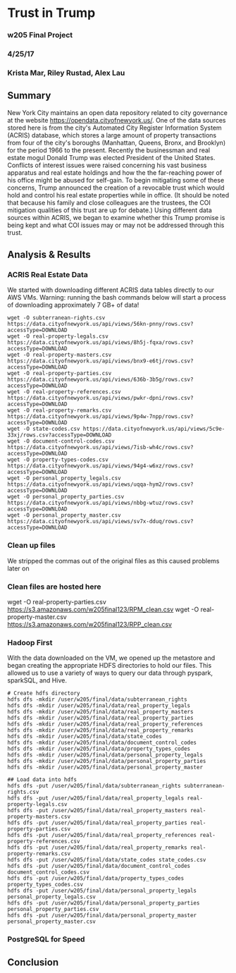 # Trust in Trump
### w205 Final Project
### 4/25/17
### Krista Mar, Riley Rustad, Alex Lau

## Summary
New York City maintains an open data repository related to city governance at the website https://opendata.cityofnewyork.us/. One of the data sources stored here is from the city's Automated City Register Information System (ACRIS) database, which stores a large amount of property transactions from four of the city's boroughs (Manhattan, Queens, Bronx, and Brooklyn) for the period 1966 to the present. Recently the businessman and real estate mogul Donald Trump was elected President of the United States. Conflicts of interest issues were raised concerning his vast business apparatus and real estate holdings and how the the far-reaching power of his office might be abused for self-gain. To begin mitigating some of these concerns, Trump announced the creation of a revocable trust which would hold and control his real estate properties while in office. (It should be noted that because his family and close colleagues are the trustees, the COI mitigation qualities of this trust are up for debate.) Using different data sources within ACRIS, we began to examine whether this Trump promise is being kept and what COI issues may or may not be addressed through this trust.

## Analysis & Results

### ACRIS Real Estate Data
We started with downloading different ACRIS data tables directly to our AWS VMs. Warning: running the bash commands below will start a process of downloading approximately 7 GB+ of data!
```
wget -O subterranean-rights.csv https://data.cityofnewyork.us/api/views/56kn-pnny/rows.csv?accessType=DOWNLOAD
wget -O real-property-legals.csv https://data.cityofnewyork.us/api/views/8h5j-fqxa/rows.csv?accessType=DOWNLOAD
wget -O real-property-masters.csv https://data.cityofnewyork.us/api/views/bnx9-e6tj/rows.csv?accessType=DOWNLOAD
wget -O real-property-parties.csv https://data.cityofnewyork.us/api/views/636b-3b5g/rows.csv?accessType=DOWNLOAD
wget -O real-property-references.csv https://data.cityofnewyork.us/api/views/pwkr-dpni/rows.csv?accessType=DOWNLOAD
wget -O real-property-remarks.csv https://data.cityofnewyork.us/api/views/9p4w-7npp/rows.csv?accessType=DOWNLOAD
wget -O state-codes.csv https://data.cityofnewyork.us/api/views/5c9e-33xj/rows.csv?accessType=DOWNLOAD
wget -O document-control-codes.csv https://data.cityofnewyork.us/api/views/7isb-wh4c/rows.csv?accessType=DOWNLOAD
wget -O property-types-codes.csv https://data.cityofnewyork.us/api/views/94g4-w6xz/rows.csv?accessType=DOWNLOAD
wget -O personal_property_legals.csv https://data.cityofnewyork.us/api/views/uqqa-hym2/rows.csv?accessType=DOWNLOAD
wget -O personal_property_parties.csv https://data.cityofnewyork.us/api/views/nbbg-wtuz/rows.csv?accessType=DOWNLOAD
wget -O personal_property_master.csv https://data.cityofnewyork.us/api/views/sv7x-dduq/rows.csv?accessType=DOWNLOAD
```

### Clean up files
We stripped the commas out of the original files as this caused problems later on


###  Clean files are hosted here
wget -O real-property-parties.csv	https://s3.amazonaws.com/w205final123/RPM_clean.csv
wget -O real-property-master.csv 	https://s3.amazonaws.com/w205final123/RPP_clean.csv


### Hadoop First
With the data downloaded on the VM, we opened up the metastore and began creating the appropriate HDFS directories to hold our files. This allowed us to use a variety of ways to query our data through pyspark, sparkSQL, and Hive.
```
# Create hdfs directory
hdfs dfs -mkdir /user/w205/final/data/subterranean_rights
hdfs dfs -mkdir /user/w205/final/data/real_property_legals
hdfs dfs -mkdir /user/w205/final/data/real_property_masters
hdfs dfs -mkdir /user/w205/final/data/real_property_parties
hdfs dfs -mkdir /user/w205/final/data/real_property_references
hdfs dfs -mkdir /user/w205/final/data/real_property_remarks
hdfs dfs -mkdir /user/w205/final/data/state_codes
hdfs dfs -mkdir /user/w205/final/data/document_control_codes
hdfs dfs -mkdir /user/w205/final/data/property_types_codes
hdfs dfs -mkdir /user/w205/final/data/personal_property_legals
hdfs dfs -mkdir /user/w205/final/data/personal_property_parties
hdfs dfs -mkdir /user/w205/final/data/personal_property_master

## Load data into hdfs
hdfs dfs -put /user/w205/final/data/subterranean_rights subterranean-rights.csv
hdfs dfs -put /user/w205/final/data/real_property_legals real-property-legals.csv
hdfs dfs -put /user/w205/final/data/real_property_masters real-property-masters.csv
hdfs dfs -put /user/w205/final/data/real_property_parties real-property-parties.csv
hdfs dfs -put /user/w205/final/data/real_property_references real-property-references.csv
hdfs dfs -put /user/w205/final/data/real_property_remarks real-property-remarks.csv
hdfs dfs -put /user/w205/final/data/state_codes state_codes.csv
hdfs dfs -put /user/w205/final/data/document_control_codes document_control_codes.csv
hdfs dfs -put /user/w205/final/data/property_types_codes property_types_codes.csv
hdfs dfs -put /user/w205/final/data/personal_property_legals personal_property_legals.csv
hdfs dfs -put /user/w205/final/data/personal_property_parties personal_property_parties.csv
hdfs dfs -put /user/w205/final/data/personal_property_master personal_property_master.csv
```

### PostgreSQL for Speed

## Conclusion

